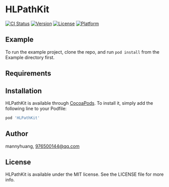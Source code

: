 # HLPathKit

[![CI Status](https://img.shields.io/travis/mannyhuang/HLPathKit.svg?style=flat)](https://travis-ci.org/mannyhuang/HLPathKit)
[![Version](https://img.shields.io/cocoapods/v/HLPathKit.svg?style=flat)](https://cocoapods.org/pods/HLPathKit)
[![License](https://img.shields.io/cocoapods/l/HLPathKit.svg?style=flat)](https://cocoapods.org/pods/HLPathKit)
[![Platform](https://img.shields.io/cocoapods/p/HLPathKit.svg?style=flat)](https://cocoapods.org/pods/HLPathKit)

## Example

To run the example project, clone the repo, and run `pod install` from the Example directory first.

## Requirements

## Installation

HLPathKit is available through [CocoaPods](https://cocoapods.org). To install
it, simply add the following line to your Podfile:

```ruby
pod 'HLPathKit'
```

## Author

mannyhuang, 976500144@qq.com

## License

HLPathKit is available under the MIT license. See the LICENSE file for more info.
